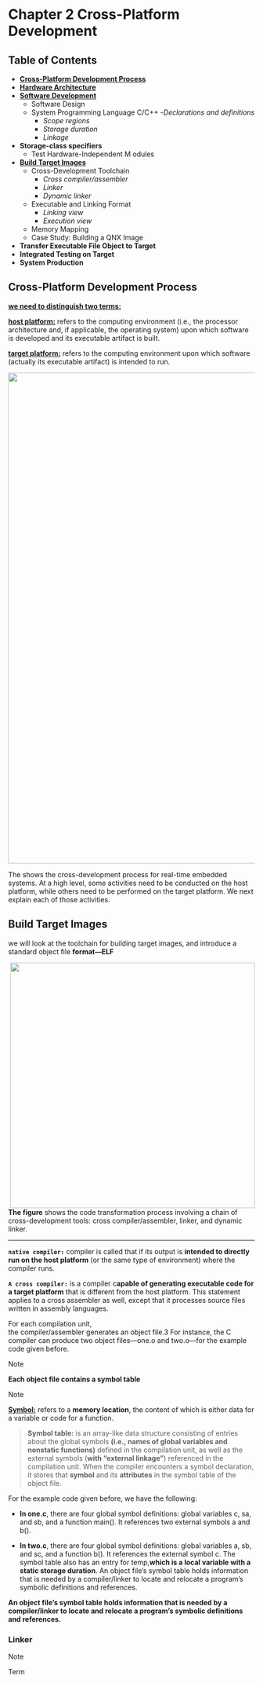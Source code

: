 # **Chapter 2 Cross-Platform Development**
## **Table of Contents**

- [**Cross-Platform Development Process**](#cross-platform-development-process)
- [**Hardware Architecture**](#hardware-architecture)
- [**Software Development**](#Software-Development)
    - Software Design 
    - System Programming Language C/C++ 
         -*Declarations and definitions* 
         - *Scope regions* 
         - *Storage duration* 
         - *Linkage* 
- **Storage-class specifiers** 
    - Test Hardware-Independent M  odules 
- [**Build Target Images**](#Build-Target-Images)
    - Cross-Development Toolchain 
         - *Cross compiler/assembler* 
         - *Linker* 
         - *Dynamic linker* 
    - Executable and Linking Format 
         - *Linking view* 
         - *Execution view* 
    - Memory Mapping 
    - Case Study: Building a QNX Image 
- **Transfer Executable File Object to Target** 
- **Integrated Testing on Target** 
- **System Production** 

## **Cross-Platform Development Process**
**<u>we need to distinguish two terms:</u>**

**<u>host platform:</u>** refers to the computing environment (i.e., the processor architecture and, if applicable, the operating system) upon which software is developed and its executable artifact is built.

 **<u>target platform:</u>** refers to the computing environment upon which software (actually its executable artifact) is intended to run.

<img  src="https://i.imgur.com/S7web3t.png"  width=" 1000">

The shows the cross-development process for real-time embedded
systems. At a high level, some activities need to be conducted on the host platform, while
others need to be performed on the target platform. We next explain each of those activities.

## **Build Target Images**

we will look at the toolchain for building target images, and introduce a
standard object file **format—ELF**

<img align="right" src="https://i.imgur.com/wVubXub.png" width="500">

**The figure** shows the code transformation process involving a chain of cross-development tools: cross compiler/assembler, linker, and dynamic linker.

---

**`native compiler:`** compiler is called that if its output is **intended to directly run on the host platform** (or the same type of environment) where the compiler runs.

 **`A cross compiler:`** is a compiler c**apable of generating executable code for a target platform** that is different from the host platform. This statement applies to a cross assembler as well, except that it processes source files written in assembly languages.

 For each compilation unit,\
 the compiler/assembler generates an object file.3 For instance, the C compiler can produce two object files—one.o and two.o—for the example code given before.

> [!NOTE]
> **Each object file contains a symbol table**

> [!NOTE]
> **<u>Symbol:</u>** refers to a **memory location**, the content of which is either data for a variable or code for a function.

> **Symbol table:** is an array-like data structure consisting of entries about the global symbols **(i.e., names of global variables and nonstatic functions)** defined in the compilation unit, as well as the external symbols (**with “external linkage”**) referenced in the compilation unit. When the compiler encounters a symbol declaration, it stores that **symbol** and its **attributes** in the symbol table of the object file.

For the example code given before, we have the following:
- **In one.c**, there are four global symbol definitions: global variables c, sa, and sb, and a function main(). It references two external symbols a and b().

-  **In two.c**, there are four global symbol definitions: global variables a, sb, and sc, and a function b(). It references the external symbol c. The symbol table also has an entry for temp,**which is a local variable with a static storage duration**. An object file’s symbol table holds information that is needed by a compiler/linker to locate and relocate a program’s symbolic definitions and references.

**An object file’s symbol table holds information that is needed by a compiler/linker to locate and relocate a program’s symbolic definitions and references.**
### **Linker**

> [!NOTE]
>  Term

